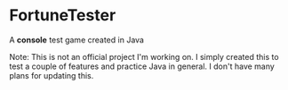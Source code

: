 # FortuneTester
A <b>console</b> test game created in Java

Note: This is not an official project I'm working on. I simply created this to test a couple of features and practice Java in general. I don't have many plans for updating this.
